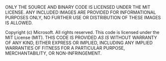 ONLY THE SOURCE AND BINARY CODE IS LICENSED UNDER THE MIT LICENSE.  ANY INCLUDED IMAGES ARE PROVIDED FOR INFORMATIONAL PURPOSES ONLY, NO FURTHER USE OR DISTRIBUTION OF THESE IMAGES IS ALLOWED.

Copyright (c) Microsoft. All rights reserved.  This code is licensed under the MIT License (MIT).  THIS CODE IS PROVIDED *AS IS* WITHOUT WARRANTY OF ANY KIND, EITHER EXPRESS OR IMPLIED, INCLUDING ANY IMPLIED WARRANTIES OF FITNESS FOR A PARTICULAR PURPOSE, MERCHANTABILITY, OR NON-INFRINGEMENT.